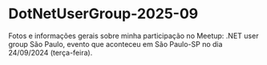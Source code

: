 # DotNetUserGroup-2025-09
Fotos e informações gerais sobre minha participação no Meetup: .NET user group São Paulo, evento que aconteceu em São Paulo-SP no dia 24/09/2024 (terça-feira).

